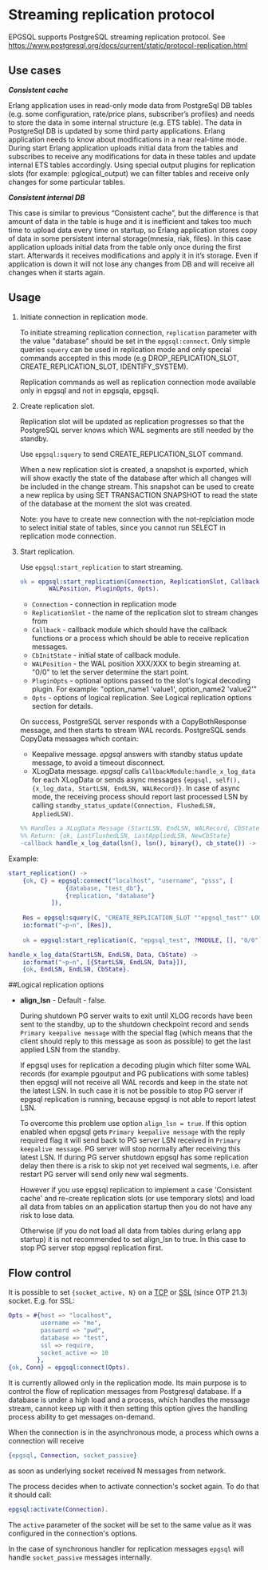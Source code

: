 # Streaming replication protocol

EPGSQL supports PostgreSQL streaming replication protocol.
See https://www.postgresql.org/docs/current/static/protocol-replication.html

## Use cases
***Consistent cache***

Erlang application uses in read-only mode data from PostgreSql DB tables 
(e.g. some configuration, rate/price plans, subscriber’s profiles) 
and needs to store the data in some internal structure (e.g. ETS table). 
The data in PostgreSql DB is updated by some third party applications. 
Erlang application needs to know about modifications in a near real-time mode. 
During start Erlang application uploads initial data from the tables 
and subscribes to receive any modifications for data in these tables and update internal ETS tables accordingly.
Using special output plugins for replication slots (for example: pglogical_output) 
we can filter tables and receive only changes for some particular tables.

***Consistent internal DB***

This case is similar to previous “Consistent cache”, 
but the difference is that amount of data in the table is huge 
and it is inefficient and takes too much time to upload data every time on startup, 
so Erlang application stores copy of data in some persistent internal storage(mnesia, riak, files). 
In this case application uploads initial data from the table only once during the first start. 
Afterwards it receives modifications and apply it in it’s storage. 
Even if application is down it will not lose any changes from DB 
and will receive all changes when it starts again.


## Usage
1. Initiate connection in replication mode.

    To initiate streaming replication connection, `replication` parameter with 
the value "database" should be set in the `epgsql:connect`.
Only simple queries `squery` can be used in replication mode and 
only special commands accepted in this mode 
(e.g DROP_REPLICATION_SLOT, CREATE_REPLICATION_SLOT, IDENTIFY_SYSTEM).

    Replication commands as well as replication connection mode available only in epgsql and not in epgsqla, epgsqli.

2. Create replication slot. 

    Replication slot will be updated as replication progresses so that the PostgreSQL server knows 
    which WAL segments are still needed by the standby.
    
    Use `epgsql:squery` to send CREATE_REPLICATION_SLOT command.
    
    When a new replication slot is created, a snapshot is exported, 
    which will show exactly the state of the database 
    after which all changes will be included in the change stream. 
    This snapshot can be used to create a new replica by using SET TRANSACTION SNAPSHOT 
    to read the state of the database at the moment the slot was created. 
    
    Note: you have to create new connection with the not-replciation mode to select initial state of tables, 
    since you cannot run SELECT in replication mode connection.

3. Start replication.

    Use `epgsql:start_replication` to start streaming. 

    ```erlang
    ok = epgsql:start_replication(Connection, ReplicationSlot, Callback, CbInitState, 
            WALPosition, PluginOpts, Opts).
    ```
    - `Connection`           - connection in replication mode
    - `ReplicationSlot`      - the name of the replication slot to stream changes from
    - `Callback`             - callback module which should have the callback functions
                                or a process which should be able to receive replication messages.
    - `CbInitState`          - initial state of callback module. 
    - `WALPosition`          - the WAL position XXX/XXX to begin streaming at.
                               "0/0" to let the server determine the start point.
    - `PluginOpts`           - optional options passed to the slot's logical decoding plugin. 
                               For example: "option_name1 'value1', option_name2 'value2'"
    - `Opts`                 - options of logical replication. 
                               See Logical replication options section for details.
    

    On success, PostgreSQL server responds with a CopyBothResponse message, and then starts to stream WAL records.
    PostgreSQL sends CopyData messages which contain:
    - Keepalive message. *epgsql* answers with standby status update message, to avoid a timeout disconnect.
    - XLogData message. *epgsql* calls `CallbackModule:handle_x_log_data` for each XLogData 
    or sends async messages `{epgsql, self(), {x_log_data, StartLSN, EndLSN, WALRecord}}`. 
    In case of async mode, the receiving process should report last processed LSN by calling 
    `standby_status_update(Connection, FlushedLSN, AppliedLSN)`.

    ```erlang
    %% Handles a XLogData Message (StartLSN, EndLSN, WALRecord, CbState).
    %% Return: {ok, LastFlushedLSN, LastAppliedLSN, NewCbState}
    -callback handle_x_log_data(lsn(), lsn(), binary(), cb_state()) -> {ok, lsn(), lsn(), cb_state()}.
     ```
 
Example:

```erlang
start_replication() -> 
    {ok, C} = epgsql:connect("localhost", "username", "psss", [
                {database, "test_db"},
                {replication, "database"}
            ]),
    
    Res = epgsql:squery(C, "CREATE_REPLICATION_SLOT ""epgsql_test"" LOGICAL ""test_decoding"""),
    io:format("~p~n", [Res]),
    
    ok = epgsql:start_replication(C, "epgsql_test", ?MODULE, [], "0/0").

handle_x_log_data(StartLSN, EndLSN, Data, CbState) ->
    io:format("~p~n", [{StartLSN, EndLSN, Data}]),
    {ok, EndLSN, EndLSN, CbState}.
```

##Logical replication options

* **align_lsn** - Default - false.

    During shutdown PG server waits to exit until XLOG records have been sent to the standby, 
    up to the shutdown checkpoint record and sends `Primary keepalive message` 
    with the special flag (which means that the client should reply to this message as soon as possible) 
    to get the last applied LSN from the standby.

    If epgsql uses for replication a decoding plugin which filter some WAL records 
    (for example pgoutput and PG publications with some tables) 
    then epgsql will not receive all WAL records and keep in the state not the latest LSN.
    In such case it is not be possible to stop PG server if epgsql replication is running, 
    because epgsql is not able to report latest LSN.

    To overcome this problem use option `align_lsn = true`.
    If this option enabled when epgsql gets `Primary keepalive message` with the reply required flag 
    it will send back to PG server LSN received in `Primary keepalive message`. 
    PG server will stop normally after receiving this latest LSN.
    If during PG server shutdown epgsql has some replication delay 
    then there is a risk to skip not yet received wal segments, 
    i.e. after restart PG server will send only new wal segments.
    
    However if you use epgsql replication to implement a case 'Consistent cache' 
    and re-create replication slots (or use temporary slots) 
    and load all data from tables on an application startup 
    then you do not have any risk to lose data. 
    
    Otherwise (if you do not load all data from tables during erlang app startup) 
    it is not recommended to set align_lsn to true. In this case to stop PG server stop epgsql replication first.
    
## Flow control

It is possible to set `{socket_active, N}` on a [TCP](https://www.erlang.org/doc/man/inet.html#setopts-2)
or [SSL](https://www.erlang.org/doc/man/ssl.html#setopts-2) (since OTP 21.3) socket. E.g. for SSL:
```erlang
Opts = #{host => "localhost",
         username => "me",
         password => "pwd",
         database => "test",
         ssl => require,
         socket_active => 10
        },
{ok, Conn} = epgsql:connect(Opts).
```

It is currently allowed only in the replication mode. Its main purpose is to control the flow of
replication messages from Postgresql database. If a database is under a high load and a process, which
handles the message stream, cannot keep up with it then setting this option gives the handling process
ability to get messages on-demand.

When the connection is in the asynchronous mode, a process which owns a connection will receive
```erlang
{epgsql, Connection, socket_passive}
```
as soon as underlying socket received N messages from network.

The process decides when to activate connection's socket again. To do that it should call:
```erlang
epgsql:activate(Connection).
```
The `active` parameter of the socket will be set to the same value as it was configured in
the connection's options.

In the case of synchronous handler for replication messages `epgsql` will handle `socket_passive`
messages internally.
